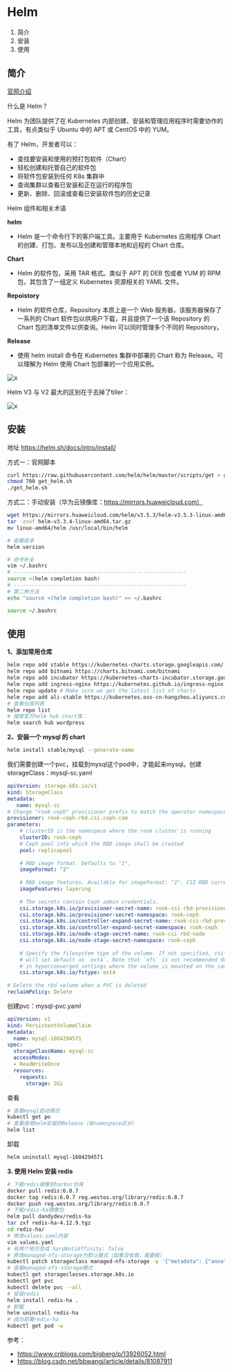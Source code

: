 # Helm

1. 简介
2. 安装
3. 使用



## 简介

[官网介绍](https://helm.sh/)

什么是 Helm？ 

Helm 为团队提供了在 Kubernetes 内部创建、安装和管理应用程序时需要协作的工具，有点类似于 Ubuntu 中的 APT 或 CentOS 中的 YUM。

有了 Helm，开发者可以：

- 查找要安装和使用的预打包软件（Chart）
- 轻松创建和托管自己的软件包
- 将软件包安装到任何 K8s 集群中
- 查询集群以查看已安装和正在运行的程序包
- 更新、删除、回滚或查看已安装软件包的历史记录

Helm 组件和相关术语

**helm**

- Helm 是一个命令行下的客户端工具。主要用于 Kubernetes 应用程序 Chart 的创建、打包、发布以及创建和管理本地和远程的 Chart 仓库。

**Chart**

- Helm 的软件包，采用 TAR 格式。类似于 APT 的 DEB 包或者 YUM 的 RPM 包，其包含了一组定义 Kubernetes 资源相关的 YAML 文件。

**Repoistory**

- Helm 的软件仓库，Repository 本质上是一个 Web 服务器，该服务器保存了一系列的 Chart 软件包以供用户下载，并且提供了一个该 Repository 的 Chart 包的清单文件以供查询。Helm 可以同时管理多个不同的 Repository。

**Release**

- 使用 helm install 命令在 Kubernetes 集群中部署的 Chart 称为 Release。可以理解为 Helm 使用 Chart 包部署的一个应用实例。

![x](../../../Resources/k8s068.png)

Helm V3 与 V2 最大的区别在于去掉了tiller：

![x](../../../Resources/k8s069.png)





## 安装

地址 https://helm.sh/docs/intro/install/

方式一：官网脚本

```sh
curl https://raw.githubusercontent.com/helm/helm/master/scripts/get > get_helm.sh
chmod 700 get_helm.sh
./get_helm.sh
```

方式二：手动安装（华为云镜像库：https://mirrors.huaweicloud.com）

```sh
wget https://mirrors.huaweicloud.com/helm/v3.5.3/helm-v3.5.3-linux-amd64.tar.gz
tar -zxvf helm-v3.3.4-linux-amd64.tar.gz
mv linux-amd64/helm /usr/local/bin/helm

# 查看版本 
helm version

# 命令补全
vim ~/.bashrc
# --------------------------------------------------------
source <(helm completion bash)
# --------------------------------------------------------
# 第二种方法
echo "source <(helm completion bash)" >> ~/.bashrc

source ~/.bashrc
```



## 使用

**1、添加常用仓库**

```sh
helm repo add stable https://kubernetes-charts.storage.googleapis.com/
helm repo add bitnami https://charts.bitnami.com/bitnami
helm repo add incubator https://kubernetes-charts-incubator.storage.googleapis.com/
helm repo add ingress-nginx https://kubernetes.github.io/ingress-nginx
helm repo update # Make sure we get the latest list of charts
helm repo add ali-stable https://kubernetes.oss-cn-hangzhou.aliyuncs.com/charts  #阿里云
# 查看仓库列表
helm repo list
# 搜索官方helm hub chart库：
helm search hub wordpress
```

**2、安装一个 mysql 的 chart**

```sh
helm install stable/mysql --generate-name
```

我们需要创建一个pvc，挂载到mysql这个pod中，才能起来mysql。创建storageClass：mysql-sc.yaml

```yaml
apiVersion: storage.k8s.io/v1
kind: StorageClass
metadata:
   name: mysql-sc
# Change "rook-ceph" provisioner prefix to match the operator namespace if needed
provisioner: rook-ceph.rbd.csi.ceph.com
parameters:
    # clusterID is the namespace where the rook cluster is running
    clusterID: rook-ceph
    # Ceph pool into which the RBD image shall be created
    pool: replicapool
 
    # RBD image format. Defaults to "2".
    imageFormat: "2"
 
    # RBD image features. Available for imageFormat: "2". CSI RBD currently supports only `layering` feature.
    imageFeatures: layering
 
    # The secrets contain Ceph admin credentials.
    csi.storage.k8s.io/provisioner-secret-name: rook-csi-rbd-provisioner
    csi.storage.k8s.io/provisioner-secret-namespace: rook-ceph
    csi.storage.k8s.io/controller-expand-secret-name: rook-csi-rbd-provisioner
    csi.storage.k8s.io/controller-expand-secret-namespace: rook-ceph
    csi.storage.k8s.io/node-stage-secret-name: rook-csi-rbd-node
    csi.storage.k8s.io/node-stage-secret-namespace: rook-ceph
 
    # Specify the filesystem type of the volume. If not specified, csi-provisioner
    # will set default as `ext4`. Note that `xfs` is not recommended due to potential deadlock
    # in hyperconverged settings where the volume is mounted on the same node as the osds.
    csi.storage.k8s.io/fstype: ext4
 
# Delete the rbd volume when a PVC is deleted
reclaimPolicy: Delete
```

创建pvc：mysql-pvc.yaml

```yaml
apiVersion: v1
kind: PersistentVolumeClaim
metadata:
  name: mysql-1604294571
spec:
  storageClassName: mysql-sc
  accessModes:
  - ReadWriteOnce
  resources:
    requests:
      storage: 2Gi
```

查看

```sh
# 查看mysql启动情况
kubectl get po
# 查看使用helm安装的Release（有namespace区分）
helm list
```

卸载

```sh
helm uninstall mysql-1604294571
```

**3. 使用 Helm 安装 redis**

```sh
# 下载redis镜像到harbor仓库
docker pull redis:6.0.7
docker tag redis:6.0.7 reg.westos.org/library/redis:6.0.7
docker push reg.westos.org/library/redis:6.0.7
# 下载redis-ha镜像包
helm pull dandydev/redis-ha
tar zxf redis-ha-4.12.9.tgz
cd redis-ha/
# 修改values.yaml内容
vim values.yaml
# 有两个地方改成 hardAntiAffinity: false
# 修改managed-nfs-storage为默认模式（如果没有做，需要做）
kubectl patch storageclass managed-nfs-storage -p '{"metadata": {"annotations":{"storageclass.kubernetes.io/is-default-class":"true"}}}'
# 查看managed-nfs-storage模式
kubectl get storageclasses.storage.k8s.io
kubectl get pvc
kubectl delete pvc --all
# 安装redis
helm install redis-ha .
# 卸载
helm uninstall redis-ha
# 成功部署redis-ha
kubectl get pod -w
```





参考：

- https://www.cnblogs.com/bigberg/p/13926052.html
- https://blog.csdn.net/bbwangj/article/details/81087911